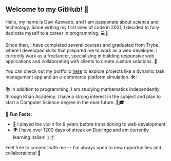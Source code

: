 ## Welcome to my GitHub! 👋

Hello, my name is Davi Azevedo, and I am passionate about science and technology. Since writing my first lines of code in 2021, I decided to fully dedicate myself to a career in programming. 💻🚀

Since then, I have completed several courses and graduated from Trybe, where I developed skills that prepared me to work as a web developer. I currently work as a freelancer, specializing in building responsive web applications and collaborating with clients to create custom solutions. 🌟

You can check out my portfolio [here](https://daviazev.vercel.app/) to explore projects like a dynamic task management app and an e-commerce platform simulation. 🛠️✨

📚 In addition to programming, I am studying mathematics independently through Khan Academy. I have a strong interest in the subject and plan to start a Computer Science degree in the near future. 🔢🎓

🌱 **Fun Facts**:  
- 🎻 I played the violin for 9 years before transitioning to web development.  
- 🌍 I have over 1200 days of streak on [Duolingo](https://www.duolingo.com/profile/daviazev) and am currently learning Italian! 🇮🇹  

Feel free to connect with me — I'm always open to new opportunities and collaborations! 🤝
